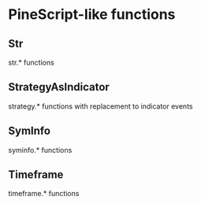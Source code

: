 # PineScript-like functions

## Str

str.* functions

## StrategyAsIndicator

strategy.* functions with replacement to indicator events

## SymInfo

syminfo.* functions

## Timeframe

timeframe.* functions